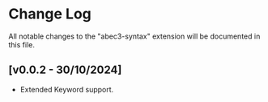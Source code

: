 # Change Log
All notable changes to the "abec3-syntax" extension will be documented in this file.

## [v0.0.2 - 30/10/2024]
- Extended Keyword support.